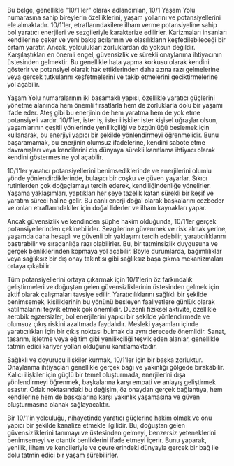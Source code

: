 Bu belge, genellikle "10/1'ler" olarak adlandırılan, 10/1 Yaşam Yolu numarasına sahip bireylerin özelliklerini, yaşam yollarını ve potansiyellerini ele almaktadır. 10/1'ler, etraflarındakilere ilham verme potansiyeline sahip bol yaratıcı enerjileri ve sezgileriyle karakterize edilirler. Karizmaları insanları kendilerine çeker ve yeni bakış açılarının ve olasılıkların keşfedilebileceği bir ortam yaratır. Ancak, yolculukları zorluklardan da yoksun değildir. Karşılaştıkları en önemli engel, güvensizlik ve sürekli onaylanma ihtiyacının üstesinden gelmektir. Bu genellikle hata yapma korkusu olarak kendini gösterir ve potansiyel olarak hak ettiklerinden daha azına razı gelmelerine veya gerçek tutkularını keşfetmelerini ve takip etmelerini geciktirmelerine yol açabilir.

Yaşam Yolu numaralarının iki basamaklı yapısı, özellikle yaratıcı güçlerini yönetme alanında hem önemli fırsatlarla hem de zorluklarla dolu bir yaşamı ifade eder. Ateş gibi bu enerjinin de hem yaratma hem de yok etme potansiyeli vardır. 10/1'ler, ister iş, ister ilişkiler ister kişisel uğraşlar olsun, yaşamlarının çeşitli yönlerinde yenilikçiliği ve özgünlüğü beslemek için kullanarak, bu enerjiyi yapıcı bir şekilde yönlendirmeyi öğrenmelidir. Bunu başaramamak, bu enerjinin olumsuz ifadelerine, kendini sabote etme davranışları veya kendilerini dış dünyaya sürekli kanıtlama ihtiyacı olarak kendini göstermesine yol açabilir.

10/1'ler yaratıcı potansiyellerini benimsediklerinde ve enerjilerini olumlu yönde yönlendirdiklerinde, bulaşıcı bir coşku ve güven yayarlar. Sıkıcı rutinlerden çok doğaçlamayı tercih ederek, kendiliğindenliğe yönelirler. Yaşama yaklaşımları, yaptıkları her şeye tazelik katan sürekli bir keşif ve yaratım süreci haline gelir. Bu canlı enerji doğal olarak başkalarını cezbeder ve onları etraflarındakiler için doğal liderler ve ilham kaynakları yapar.

Ancak güvensizlik ve kendinden şüphe hakim olduğunda, 10/1'ler gerçek potansiyellerinden çekinebilirler. Sezgilerine güvenmek ve risk almak yerine, yaşamda daha hesaplı ve güvenli bir yaklaşımı tercih edebilir, yaratıcılıklarını bastırabilir ve sıradanlığa razı olabilirler. Bu, bir tatminsizlik duygusuna ve gerçek benliklerinden kopmaya yol açabilir. Böyle durumlarda, bağımlılıklar veya sağlıksız bir dış onay takıntısı gibi sağlıksız başa çıkma mekanizmaları ortaya çıkabilir.

Tüm potansiyellerini ortaya çıkarmak için 10/1'lerin öz farkındalık geliştirmeleri ve doğuştan gelen güvensizliklerinin üstesinden gelmek için aktif olarak çalışmaları tavsiye edilir. Yaratıcılıklarını sağlıklı bir şekilde benimsemek, kişiliklerinin bu yönünü besleyen faaliyetlere günlük olarak katılmalarını teşvik etmek çok önemlidir. Düzenli fiziksel aktivite, özellikle aerobik egzersizler, bol enerjilerini yapıcı bir şekilde yönlendirmede ve olumsuz çıkış riskini azaltmada faydalıdır. Mesleki yaşamları içinde yaratıcılıkları için bir çıkış noktası bulmak da aynı derecede önemlidir. Sanat, tasarım, işletme veya eğitim gibi yenilikçiliği teşvik eden alanlar, genellikle tatmin edici kariyer yolları olduğunu kanıtlamaktadır.

Sağlıklı ve doyurucu ilişkiler kurmak, 10/1'ler için bir başka zorluktur. Onaylanma ihtiyaçları genellikle gerçek bağı ve yakınlığı gölgede bırakabilir. Kalıcı ilişkiler için güçlü bir temel oluşturmada, enerjilerini dışa yönlendirmeyi öğrenmek, başkalarına karşı empati ve anlayış geliştirmek esastır. Odak noktasındaki bu değişim, öz onaydan gerçek bağlantıya, hem kendilerine hem de başkalarına karşı yakınlık yaşamasına ve güven oluşturmasına olanak sağlayacaktır.

Bir 10/1'in yolculuğu, nihayetinde yaratıcı güçlerine hakim olmak ve onu yapıcı bir şekilde kanalize etmekle ilgilidir. Bu, doğuştan gelen güvensizliklerini tanımayı ve üstesinden gelmeyi, benzersiz yeteneklerini benimsemeyi ve otantik benliklerini ifade etmeyi içerir. Bunu yaparak, yenilik, ilham ve kendileriyle ve çevrelerindeki dünyayla gerçek bir bağ ile dolu tatmin edici bir yaşam sürebilirler. 
